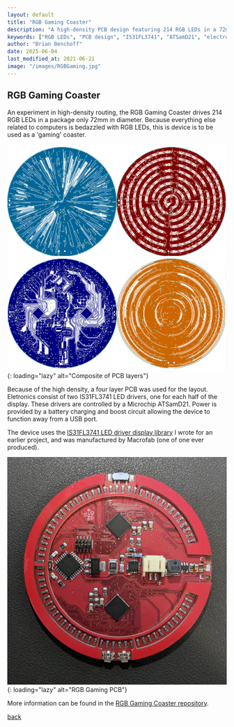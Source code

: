 ```yaml
---
layout: default
title: "RGB Gaming Coaster"
description: "A high-density PCB design featuring 214 RGB LEDs in a 72mm coaster form factor, powered by IS31FL3741 LED drivers and ATSamD21"
keywords: ["RGB LEDs", "PCB design", "IS31FL3741", "ATSamD21", "electronics", "LED matrix", "gaming accessories", "embedded systems"]
author: "Brian Benchoff"
date: 2025-06-04
last_modified_at: 2021-06-21
image: "/images/RGBGaming.jpg"
---
```

## RGB Gaming Coaster

An experiment in high-density routing, the RGB Gaming Coaster drives 214 RGB LEDs in a package only 72mm in diameter. Because everything else related to computers is bedazzled with RGB LEDs, this is device is to be used as a 'gaming' coaster.

![Composite of PCB layers](/images/RGBcomposite.png){: loading="lazy" alt="Composite of PCB layers"}

Because of the high density, a four layer PCB was used for the layout. Eletronics consist of two IS31FL3741 LED drivers, one for each half of the display. These drivers are controlled by a Microchip ATSamD21. Power is provided by a battery charging and boost circuit allowing the device to function away from a USB port.

The device uses the [IS31FL3741 LED driver display library](https://bbenchoff.github.io/IS31FL3741.html) I wrote for an earlier project, and was manufactured by Macrofab (one of one ever produced).

![RGB Gaming PCB](/images/RGBGaming.jpg){: loading="lazy" alt="RGB Gaming PCB"}

More information can be found in the [RGB Gaming Coaster repository](https://github.com/bbenchoff/RGB-Gaming-Coaster).


[back](../)